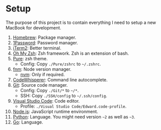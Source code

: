 # Setup

The purpose of this project is to contain everything I need to setup a new MacBook for development.

1. [Homebrew](https://brew.sh/): Package manager.
2. [1Password](https://1password.com/downloads/mac/): Password manager.
3. [iTerm2](https://iterm2.com/downloads.html): Better terminal.
4. [Oh My Zsh](https://ohmyz.sh/#install): Zsh framework. Zsh is an extension of bash.
5. [Pure](https://github.com/sindresorhus/pure): zsh theme.
    - Config: Copy `./Pure/zshrc` to `~/.zshrc`.
6. [fnm](https://github.com/Schniz/fnm): Node version manager.
    - [nvm](https://github.com/nvm-sh/nvm): Only if required.
7. [CodeWhisperer](https://docs.aws.amazon.com/codewhisperer/latest/userguide/command-line-getting-started-installing.html): Command line autocomplete.
8. [Git](https://git-scm.com/download/mac): Source code manager.
    - Config: Copy `./Git/*` to `~/*`.
    - SSH: Copy `./SSH/config` to `~/.ssh/config`.
9. [Visual Studio Code](https://code.visualstudio.com/): Code editor.
    - Profile: `./Visual Studio Code/Edward.code-profile`.
10. [Node.js](https://nodejs.org/en/download): JavaScript runtime environment.
11. [Python](https://www.python.org/downloads/): Language. You might need version `~2` as well as `~3`.
12. [Go](https://go.dev/doc/install): Language.
